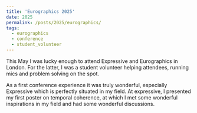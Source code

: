 ```yaml
---
title: 'Eurographics 2025'
date: 2025
permalink: /posts/2025/eurographics/
tags:
  - eurographics
  - conference
  - student_volunteer
---
```

  
This May I was lucky enough to attend Expressive and Eurographics in London.
For the latter, I was a student volunteer helping attendees, running mics and problem solving on the spot.

As a first conference experience it was truly wonderful, especially Expressive which is perfectly situated in my field.
At expressive, I presented my first poster on temporal coherence, at which I met some wonderful inspirations in my field and had some wonderful discussions.

